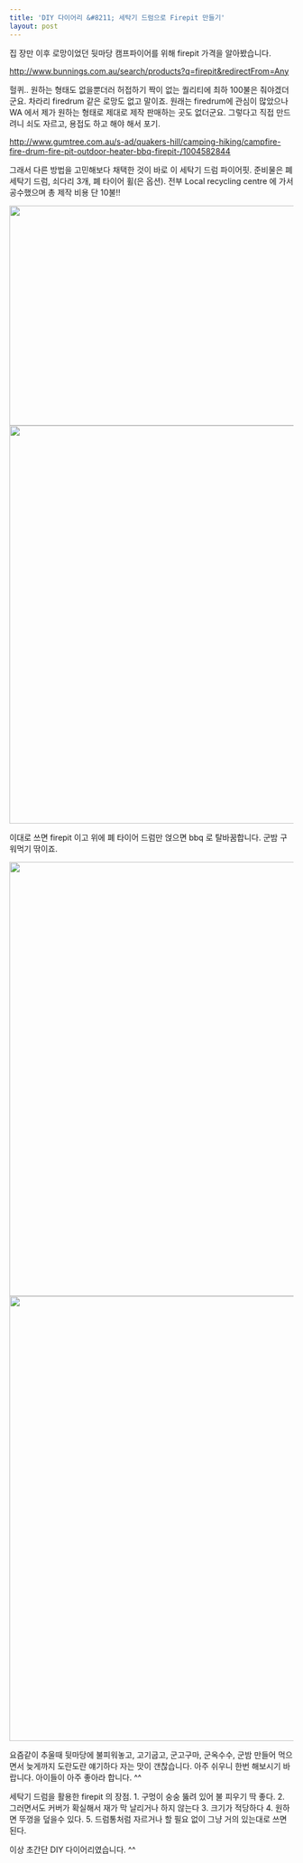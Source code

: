 ```yaml
---
title: 'DIY 다이어리 &#8211; 세탁기 드럼으로 Firepit 만들기'
layout: post
---
```

집 장만 이후 로망이었던 뒷마당 캠프파이어를 위해 firepit 가격을 알아봤습니다.

<http://www.bunnings.com.au/search/products?q=firepit&redirectFrom=Any>

헐퀴.. 원하는 형태도 없을뿐더러 허접하기 짝이 없는 퀄리티에 최하 100불은 줘야겠더군요. 차라리 firedrum 같은 로망도 없고 말이죠. 원래는 firedrum에 관심이 많았으나 WA 에서 제가 원하는 형태로 제대로 제작 판매하는 곳도 없더군요. 그렇다고 직접 만드려니 쇠도 자르고, 용접도 하고 해야 해서 포기.

<http://www.gumtree.com.au/s-ad/quakers-hill/camping-hiking/campfire-fire-drum-fire-pit-outdoor-heater-bbq-firepit-/1004582844>

그래서 다른 방법을 고민해보다 채택한 것이 바로 이 세탁기 드럼 파이어핏. 준비물은 폐 세탁기 드럼, 쇠다리 3개, 폐 타이어 휠(은 옵션). 전부 Local recycling centre 에 가서 공수했으며 총 제작 비용 단 10불!!

<img class="aligncenter" src="https://fbcdn-sphotos-a-a.akamaihd.net/hphotos-ak-xaf1/t1.0-9/10371563_10152263040353248_2557404999312432132_n.jpg" alt="" width="522" height="390" /><img class="aligncenter" src="https://fbcdn-sphotos-d-a.akamaihd.net/hphotos-ak-xfp1/t1.0-9/10372789_10152263040248248_6785720753116919706_n.jpg" alt="" width="518" height="706" />

이대로 쓰면 firepit 이고 위에 폐 타이어 드럼만 얹으면 bbq 로 탈바꿈합니다. 군밤 구워먹기 딲이죠.

<img class="aligncenter" src="https://fbcdn-sphotos-h-a.akamaihd.net/hphotos-ak-xpf1/t1.0-9/10334446_10152259286603248_2225327686773597978_n.jpg" alt="" width="577" height="770" /><img class="aligncenter" src="https://fbcdn-sphotos-e-a.akamaihd.net/hphotos-ak-xpa1/t1.0-9/10367136_10152259166053248_6918473058971162514_n.jpg" alt="" width="578" height="789" />

요즘같이 추울때 뒷마당에 불피워놓고, 고기굽고, 군고구마, 군옥수수, 군밤 만들어 먹으면서 늦게까지 도란도란 얘기하다 자는 맛이 갠찮습니다. 아주 쉬우니 한번 해보시기 바랍니다. 아이들이 아주 좋아라 합니다. ^^

세탁기 드럼을 활용한 firepit 의 장점. 1. 구멍이 숭숭 뚫려 있어 불 피우기 딱 좋다. 2. 그러면서도 커버가 확실해서 재가 막 날리거나 하지 않는다 3. 크기가 적당하다 4. 원하면 뚜껑을 덮을수 있다. 5. 드럼통처럼 자르거나 할 필요 없이 그냥 거의 있는대로 쓰면 된다.

이상 초간단 DIY 다이어리였습니다. ^^